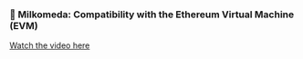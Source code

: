 ### 🌉 Milkomeda: Compatibility with the Ethereum Virtual Machine (EVM)

[Watch the video here](https://desciquark.com/v/milkomeda)

